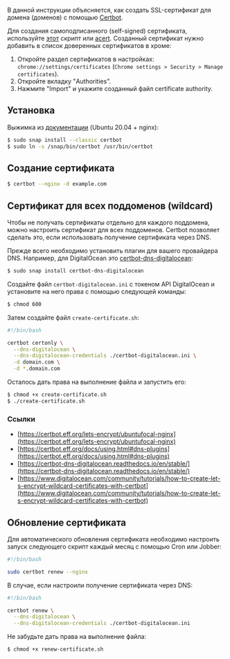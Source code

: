 В данной инструкции объясняется, как создать SSL-сертификат для домена (доменов) с помощью [Certbot](https://certbot.eff.org/).

Для создания самоподписанного (self-signed) сертификата, используйте [этот](https://github.com/lstellway/self-signed-ssl) скрипт или [acert](https://github.com/lstellway/acert). Созданный сертификат нужно добавить в список доверенных сертификатов в хроме:

1. Откройте раздел сертификатов в настройках: `chrome://settings/certificates` (`Chrome settings > Security > Manage certificates`).
2. Откройте вкладку "Authorities".
3. Нажмите "Import" и укажите созданный файл certificate authority.

## Установка

Выжимка из [документации](https://certbot.eff.org/instructionshttps://certbot.eff.org/docs/using.html) (Ubuntu 20.04 + nginx):

```bash
$ sudo snap install --classic certbot
$ sudo ln -s /snap/bin/certbot /usr/bin/certbot
```

## Создание сертификата

```bash
$ certbot --nginx -d example.com
```

## Сертификат для всех поддоменов (wildcard)

Чтобы не получать сертификаты отдельно для каждого поддомена, можно настроить сертификат для всех поддоменов. Certbot позволяет сделать это, если использовать получение сертификата через DNS.

Прежде всего необходимо установить плагин для вашего провайдера DNS. Например, для DigitalOcean это [certbot-dns-digitalocean](https://certbot-dns-digitalocean.readthedocs.io/en/stable/):

```bash
$ sudo snap install certbot-dns-digitalocean
```

Создайте файл `certbot-digitalocean.ini` с токеном API DigitalOcean и установите на него права с помощью следующей команды:

```bash
$ chmod 600
```

Затем создайте файл `create-certificate.sh`:

```bash
#!/bin/bash

certbot certonly \
  --dns-digitalocean \
  --dns-digitalocean-credentials ./certbot-digitalocean.ini \
  -d domain.com \
  -d *.domain.com
```

Осталось дать права на выполнение файла и запустить его:

```bash
$ chmod +x create-certificate.sh
$ ./create-certificate.sh
```

### Ссылки

- [https://certbot.eff.org/lets-encrypt/ubuntufocal-nginx](https://certbot.eff.org/lets-encrypt/ubuntufocal-nginx)
- [https://certbot.eff.org/docs/using.html#dns-plugins](https://certbot.eff.org/docs/using.html#dns-plugins)
- [https://certbot-dns-digitalocean.readthedocs.io/en/stable/](https://certbot-dns-digitalocean.readthedocs.io/en/stable/)
- [https://www.digitalocean.com/community/tutorials/how-to-create-let-s-encrypt-wildcard-certificates-with-certbot](https://www.digitalocean.com/community/tutorials/how-to-create-let-s-encrypt-wildcard-certificates-with-certbot)

## Обновление сертификата

Для автоматического обновления сертификата необходимо настроить запуск следующего скрипт каждый месяц с помощью Cron или Jobber:

```bash
#!/bin/bash

sudo certbot renew --nginx
```

В случае, если настроили получение сертификата через DNS: 

```bash
#!/bin/bash

certbot renew \
  --dns-digitalocean \
  --dns-digitalocean-credentials ./certbot-digitalocean.ini
```

Не забудьте дать права на выполнение файла:

```bash
$ chmod +x renew-certificate.sh
```
